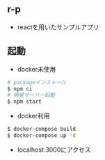 ## r-p
- reactを用いたサンプルアプリ

## 起動
- docker未使用

```bash
# packageインストール
$ npm ci
# 開発サーバー起動
$ npm start
```

- docker利用

```bash
$ docker-compose build
$ docker-compose up -d
```

- localhost:3000にアクセス